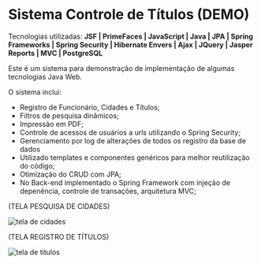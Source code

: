# Sistema Controle de Títulos (DEMO)
 
 Tecnologias utilizadas: **JSF | PrimeFaces | JavaScript | Java | JPA | Spring Frameworks | Spring Security | Hibernate Envers | Ajax | JQuery | Jasper Reports | MVC | PostgreSQL**
 
 Este é um sistema para demonstração de implementação de algumas tecnologias Java Web.
 
 O sistema inclui:
 * Registro de Funcionário, Cidades e Títulos;
 * Filtros de pesquisa dinâmicos;
 * Impressão em PDF;
 * Controle de acessos de usuários a urls utilizando o Spring Security;
 * Gerenciamento por log de alterações de todos os registro da base de dados
 * Utilizado templates e componentes genéricos para melhor reutilização do código;
 * Otimização do CRUD com JPA;
 * No Back-end implementado o Spring Framework com injeção de depenência, controle de transações, arquitetura MVC;


(TELA PESQUISA DE CIDADES)

![tela de cidades](https://user-images.githubusercontent.com/105746963/171552200-5ae8e61f-b086-44b6-be64-31a1f214d71f.JPG)


(TELA REGISTRO DE TÍTULOS)

![tela de titulos](https://user-images.githubusercontent.com/105746963/171615765-acddba30-5453-4930-b52c-ec2cb80fe6a7.JPG)
